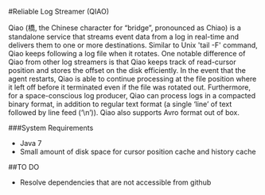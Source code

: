 #Reliable Log Streamer (QIAO)

Qiao (橋, the Chinese character for “bridge”, pronounced as Chiao) is a standalone service that streams event data from a log in real-time and delivers them to one or more destinations. Similar to Unix 'tail -F' command, Qiao keeps following a log file when it rotates. One notable difference of Qiao from other log streamers is that Qiao keeps track of read-cursor position and stores the offset on the disk efficiently. In the event that the agent restarts, Qiao is able to continue processing at the file position where it left off before it terminated even if the file was rotated out. Furthermore, for a space-conscious log producer, Qiao can process logs in a compacted binary format, in addition to regular text format (a single ‘line’ of text followed by line feed (‘\n’)). Qiao also supports Avro format out of box.

###System Requirements
* Java 7
* Small amount of disk space for cursor position cache and history cache 

##TO DO
* Resolve dependencies that are not accessible from github